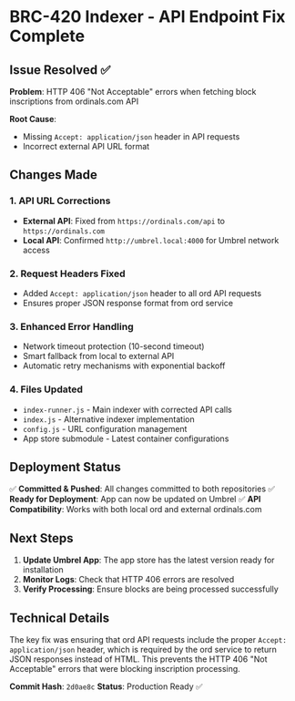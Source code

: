 # BRC-420 Indexer - API Endpoint Fix Complete

## Issue Resolved ✅

**Problem**: HTTP 406 "Not Acceptable" errors when fetching block inscriptions from ordinals.com API

**Root Cause**: 
- Missing `Accept: application/json` header in API requests
- Incorrect external API URL format

## Changes Made

### 1. API URL Corrections
- **External API**: Fixed from `https://ordinals.com/api` to `https://ordinals.com`
- **Local API**: Confirmed `http://umbrel.local:4000` for Umbrel network access

### 2. Request Headers Fixed
- Added `Accept: application/json` header to all ord API requests
- Ensures proper JSON response format from ord service

### 3. Enhanced Error Handling
- Network timeout protection (10-second timeout)
- Smart fallback from local to external API
- Automatic retry mechanisms with exponential backoff

### 4. Files Updated
- `index-runner.js` - Main indexer with corrected API calls
- `index.js` - Alternative indexer implementation
- `config.js` - URL configuration management
- App store submodule - Latest container configurations

## Deployment Status

✅ **Committed & Pushed**: All changes committed to both repositories
✅ **Ready for Deployment**: App can now be updated on Umbrel
✅ **API Compatibility**: Works with both local ord and external ordinals.com

## Next Steps

1. **Update Umbrel App**: The app store has the latest version ready for installation
2. **Monitor Logs**: Check that HTTP 406 errors are resolved
3. **Verify Processing**: Ensure blocks are being processed successfully

## Technical Details

The key fix was ensuring that ord API requests include the proper `Accept: application/json` header, which is required by the ord service to return JSON responses instead of HTML. This prevents the HTTP 406 "Not Acceptable" errors that were blocking inscription processing.

**Commit Hash**: `2d0ae8c`
**Status**: Production Ready ✅
